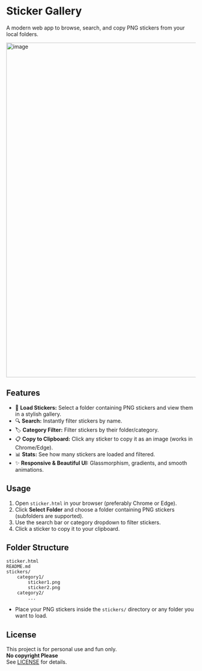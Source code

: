 # Sticker Gallery

A modern web app to browse, search, and copy PNG stickers from your local folders.

<img width="1362" height="890" alt="image" src="https://github.com/user-attachments/assets/9d533037-1b81-4e91-9aa3-a9e859449f35" />

## Features

- 📁 **Load Stickers:** Select a folder containing PNG stickers and view them in a stylish gallery.
- 🔍 **Search:** Instantly filter stickers by name.
- 🏷️ **Category Filter:** Filter stickers by their folder/category.
- 📋 **Copy to Clipboard:** Click any sticker to copy it as an image (works in Chrome/Edge).
- 📊 **Stats:** See how many stickers are loaded and filtered.
- ✨ **Responsive & Beautiful UI:** Glassmorphism, gradients, and smooth animations.

## Usage

1. Open `sticker.html` in your browser (preferably Chrome or Edge).
2. Click **Select Folder** and choose a folder containing PNG stickers (subfolders are supported).
3. Use the search bar or category dropdown to filter stickers.
4. Click a sticker to copy it to your clipboard.

## Folder Structure

```
sticker.html
README.md
stickers/
    category1/
        sticker1.png
        sticker2.png
    category2/
        ...
```

- Place your PNG stickers inside the `stickers/` directory or any folder you want to load.

## License

This project is for personal use and fun only.  
**No copyright Please**  
See [LICENSE](LICENSE) for details.
